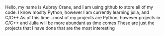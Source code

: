 Hello, my name is Aubrey Crane, and I am using github to store all of my code.
I know moslty Python, however I am currently learning julia, and C/C++
As of this time...most of my projects are Python, however projects in C/C++ and Julia will be more abundant as time comes
These are just the projects that I have done that are the most interesting
